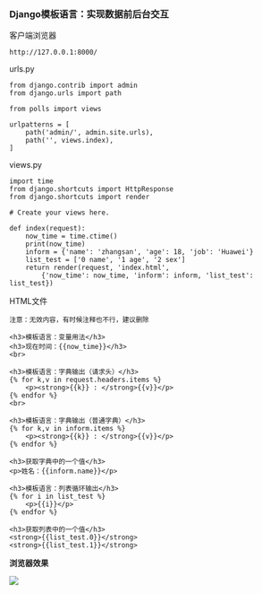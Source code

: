 ### Django模板语言：实现数据前后台交互 ###

客户端浏览器

	http://127.0.0.1:8000/

urls.py

	from django.contrib import admin
	from django.urls import path
	
	from polls import views 
	
	urlpatterns = [
	    path('admin/', admin.site.urls),
	    path('', views.index),
	]

views.py

	import time
	from django.shortcuts import HttpResponse
	from django.shortcuts import render
	
	# Create your views here.
	
	def index(request):
	    now_time = time.ctime()
	    print(now_time)
	    inform = {'name': 'zhangsan', 'age': 18, 'job': 'Huawei'}
	    list_test = ['0 name', '1 age', '2 sex']
	    return render(request, 'index.html', 
	        {'now_time': now_time, 'inform': inform, 'list_test': list_test})

HTML文件

	注意：无效内容，有时候注释也不行，建议删除

	<h3>模板语言：变量用法</h3>
    <h3>现在时间：{{now_time}}</h3>
    <br>

    <h3>模板语言：字典输出（请求头）</h3>
    {% for k,v in request.headers.items %}
        <p><strong>{{k}} : </strong>{{v}}</p>
    {% endfor %}
    <br>

    <h3>模板语言：字典输出（普通字典）</h3>
    {% for k,v in inform.items %}
        <p><strong>{{k}} : </strong>{{v}}</p>        
    {% endfor %}
    
    <h3>获取字典中的一个值</h3>
    <p>姓名：{{inform.name}}</p>

    <h3>模板语言：列表循环输出</h3>
    {% for i in list_test %}
        <p>{{i}}</p>
    {% endfor %}

    <h3>获取列表中的一个值</h3>
    <strong>{{list_test.0}}</strong>
    <strong>{{list_test.1}}</strong>

**浏览器效果**

![](/assets/template_language.png)

